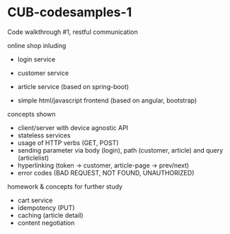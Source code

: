 # CUB-codesamples-1

Code walkthrough #1, restful communication

online shop inluding
- login service
- customer service
- article service
(based on spring-boot)

- simple html/javascript frontend
(based on angular, bootstrap)

concepts shown
- client/server with device agnostic API
- stateless services
- usage of HTTP verbs (GET, POST)
- sending parameter via body (login), path (customer, article) and query (articlelist)
- hyperlinking (token -> customer, article-page -> prev/next)
- error codes (BAD REQUEST, NOT FOUND, UNAUTHORIZED)

homework & concepts for further study
- cart service
- idempotency (PUT)
- caching (article detail)
- content negotiation
